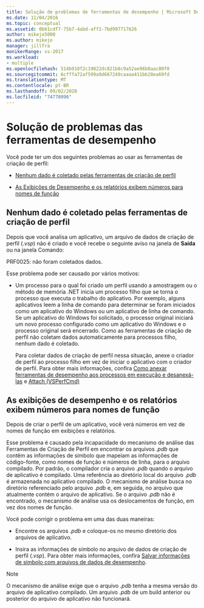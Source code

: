 ```yaml
---
title: Solução de problemas de ferramentas de desempenho | Microsoft Docs
ms.date: 11/04/2016
ms.topic: conceptual
ms.assetid: 0b61cdf7-75b7-4abd-aff2-7bd997717626
author: mikejo5000
ms.author: mikejo
manager: jillfra
monikerRange: vs-2017
ms.workload:
- multiple
ms.openlocfilehash: 514b910f2c19822dc821b8c9a52ae96b8aac80f0
ms.sourcegitcommit: 6cfffa72af599a9d667249caaaa411bb28ea69fd
ms.translationtype: MT
ms.contentlocale: pt-BR
ms.lasthandoff: 09/02/2020
ms.locfileid: "74778096"
---
```

# <a name="troubleshoot-performance-tools-issues"></a>Solução de problemas das ferramentas de desempenho
Você pode ter um dos seguintes problemas ao usar as ferramentas de criação de perfil:

- [Nenhum dado é coletado pelas ferramentas de criação de perfil](#no-data-is-collected-by-the-profiling-tools)

- [As Exibições de Desempenho e os relatórios exibem números para nomes de função](#performance-views-and-reports-display-numbers-for-function-names)

## <a name="no-data-is-collected-by-the-profiling-tools"></a>Nenhum dado é coletado pelas ferramentas de criação de perfil
 Depois que você analisa um aplicativo, um arquivo de dados de criação de perfil (.*vsp*) não é criado e você recebe o seguinte aviso na janela de **Saída** ou na janela Comando:

 PRF0025: não foram coletados dados.

 Esse problema pode ser causado por vários motivos:

- Um processo para o qual foi criado um perfil usando a amostragem ou o método de memória .NET inicia um processo filho que se torna o processo que executa o trabalho do aplicativo. Por exemplo, alguns aplicativos leem a linha de comando para determinar se foram iniciados como um aplicativo do Windows ou um aplicativo de linha de comando. Se um aplicativo do Windows foi solicitado, o processo original iniciará um novo processo configurado como um aplicativo do Windows e o processo original será encerrado. Como as ferramentas de criação de perfil não coletam dados automaticamente para processos filho, nenhum dado é coletado.

     Para coletar dados de criação de perfil nessa situação, anexe o criador de perfil ao processo filho em vez de iniciar o aplicativo com o criador de perfil. Para obter mais informações, confira [Como anexar ferramentas de desempenho aos processos em execução e desanexá-las](../profiling/how-to-attach-and-detach-performance-tools-to-running-processes.md) e [Attach (VSPerfCmd)](../profiling/attach.md)

## <a name="performance-views-and-reports-display-numbers-for-function-names"></a>As exibições de desempenho e os relatórios exibem números para nomes de função
 Depois de criar o perfil de um aplicativo, você verá números em vez de nomes de função em exibições e relatórios.

 Esse problema é causado pela incapacidade do mecanismo de análise das Ferramentas de Criação de Perfil em encontrar os arquivos .*pdb* que contêm as informações de símbolo que mapeiam as informações de código-fonte, como nomes de função e números de linha, para o arquivo compilado. Por padrão, o compilador cria o arquivo .*pdb* quando o arquivo de aplicativo é compilado. Uma referência ao diretório local do arquivo .*pdb* é armazenada no aplicativo compilado. O mecanismo de análise busca no diretório referenciado pelo arquivo .*pdb* e, em seguida, no arquivo que atualmente contém o arquivo de aplicativo. Se o arquivo .*pdb* não é encontrado, o mecanismo de análise usa os deslocamentos de função, em vez dos nomes de função.

 Você pode corrigir o problema em uma das duas maneiras:

- Encontre os arquivos .*pdb* e coloque-os no mesmo diretório dos arquivos de aplicativo.

- Insira as informações de símbolo no arquivo de dados de criação de perfil (.*vsp*). Para obter mais informações, confira [Salvar informações de símbolo com arquivos de dados de desempenho](../profiling/saving-symbol-information-with-performance-data-files.md).

> [!NOTE]
> O mecanismo de análise exige que o arquivo .*pdb* tenha a mesma versão do arquivo de aplicativo compilado. Um arquivo .*pdb* de um build anterior ou posterior do arquivo de aplicativo não funcionará.
